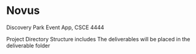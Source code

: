 # Novus
Discovery Park Event App, CSCE 4444

Project Directory Structure includes
  The deliverables will be placed in the deliverable folder
  
